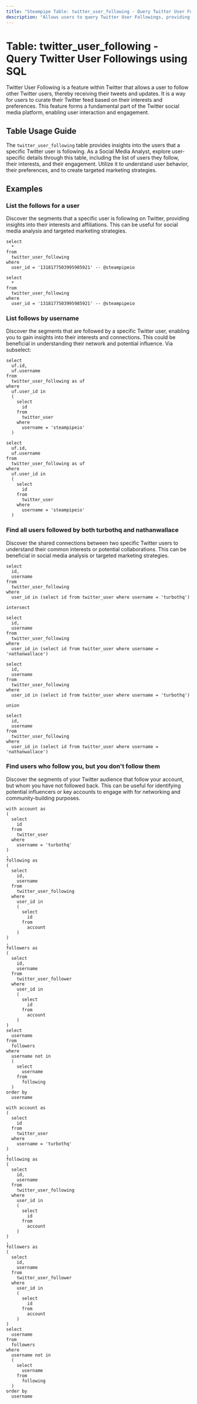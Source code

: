 ```yaml
---
title: "Steampipe Table: twitter_user_following - Query Twitter User Followings using SQL"
description: "Allows users to query Twitter User Followings, providing a list of users that a specific Twitter user is following."
---
```


# Table: twitter_user_following - Query Twitter User Followings using SQL

Twitter User Following is a feature within Twitter that allows a user to follow other Twitter users, thereby receiving their tweets and updates. It is a way for users to curate their Twitter feed based on their interests and preferences. This feature forms a fundamental part of the Twitter social media platform, enabling user interaction and engagement.

## Table Usage Guide

The `twitter_user_following` table provides insights into the users that a specific Twitter user is following. As a Social Media Analyst, explore user-specific details through this table, including the list of users they follow, their interests, and their engagement. Utilize it to understand user behavior, their preferences, and to create targeted marketing strategies.

## Examples

### List the follows for a user
Discover the segments that a specific user is following on Twitter, providing insights into their interests and affiliations. This can be useful for social media analysis and targeted marketing strategies.

```sql+postgres
select
  *
from
  twitter_user_following
where
  user_id = '1318177503995985921' -- @steampipeio
```

```sql+sqlite
select
  *
from
  twitter_user_following
where
  user_id = '1318177503995985921' -- @steampipeio
```

### List follows by username
Discover the segments that are followed by a specific Twitter user, enabling you to gain insights into their interests and connections. This could be beneficial in understanding their network and potential influence.
Via subselect:

```sql+postgres
select
  uf.id,
  uf.username
from
  twitter_user_following as uf
where
  uf.user_id in
  (
    select
      id
    from
      twitter_user
    where
      username = 'steampipeio'
  )
```

```sql+sqlite
select
  uf.id,
  uf.username
from
  twitter_user_following as uf
where
  uf.user_id in
  (
    select
      id
    from
      twitter_user
    where
      username = 'steampipeio'
  )
```

### Find all users followed by both turbothq and nathanwallace
Discover the shared connections between two specific Twitter users to understand their common interests or potential collaborations. This can be beneficial in social media analysis or targeted marketing strategies.

```sql+postgres
select
  id,
  username
from
  twitter_user_following
where
  user_id in (select id from twitter_user where username = 'turbothq')

intersect

select
  id,
  username
from
  twitter_user_following
where
  user_id in (select id from twitter_user where username = 'nathanwallace')
```

```sql+sqlite
select
  id,
  username
from
  twitter_user_following
where
  user_id in (select id from twitter_user where username = 'turbothq')

union

select
  id,
  username
from
  twitter_user_following
where
  user_id in (select id from twitter_user where username = 'nathanwallace')
```

### Find users who follow you, but you don't follow them
Discover the segments of your Twitter audience that follow your account, but whom you have not followed back. This can be useful for identifying potential influencers or key accounts to engage with for networking and community-building purposes.

```sql+postgres
with account as 
(
  select
    id 
  from
    twitter_user 
  where
    username = 'turbothq' 
)
,
following as 
(
  select
    id,
    username 
  from
    twitter_user_following 
  where
    user_id in 
    (
      select
        id 
      from
        account
    )
)
,
followers as 
(
  select
    id,
    username 
  from
    twitter_user_follower 
  where
    user_id in 
    (
      select
        id 
      from
        account
    )
)
select
  username 
from
  followers 
where
  username not in 
  (
    select
      username 
    from
      following
  )
order by
  username
```

```sql+sqlite
with account as 
(
  select
    id 
  from
    twitter_user 
  where
    username = 'turbothq' 
)
,
following as 
(
  select
    id,
    username 
  from
    twitter_user_following 
  where
    user_id in 
    (
      select
        id 
      from
        account
    )
)
,
followers as 
(
  select
    id,
    username 
  from
    twitter_user_follower 
  where
    user_id in 
    (
      select
        id 
      from
        account
    )
)
select
  username 
from
  followers 
where
  username not in 
  (
    select
      username 
    from
      following
  )
order by
  username
```